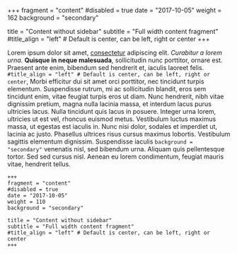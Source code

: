+++
fragment = "content"
#disabled = true
date = "2017-10-05"
weight = 162
background = "secondary"

title = "Content without sidebar"
subtitle = "Full width content fragment"
#title_align = "left" # Default is center, can be left, right or center
+++

Lorem ipsum dolor sit amet, [consectetur](#) adipiscing elit. *Curabitur a lorem urna.* **Quisque in neque malesuada**, sollicitudin nunc porttitor, ornare est. Praesent ante enim, bibendum sed hendrerit et, iaculis laoreet felis. `#title_align = "left" # Default is center, can be left, right or center`, Morbi efficitur dui sit amet orci porttitor, nec tincidunt turpis elementum. Suspendisse rutrum, mi ac sollicitudin blandit, eros sem tincidunt enim, vitae feugiat turpis eros ut diam. Nunc hendrerit, nibh vitae dignissim pretium, magna nulla lacinia massa, et interdum lacus purus ultricies lacus. Nulla tincidunt quis lacus in posuere. Integer urna lorem, ultricies ut est vel, rhoncus euismod metus. Vestibulum luctus maximus massa, ut egestas est iaculis in. Nunc nisi dolor, sodales et imperdiet ut, lacinia ac justo. Phasellus ultrices risus cursus maximus lobortis. Vestibulum sagittis elementum dignissim. Suspendisse iaculis `background = "secondary"` venenatis nisl, sed bibendum urna. Aliquam quis pellentesque tortor. Sed sed cursus nisl. Aenean eu lorem condimentum, feugiat mauris vitae, hendrerit tellus.

```
+++
fragment = "content"
#disabled = true
date = "2017-10-05"
weight = 110
background = "secondary"

title = "Content without sidebar"
subtitle = "Full width content fragment"
#title_align = "left" # Default is center, can be left, right or center
+++
```
